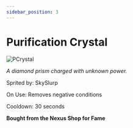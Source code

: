 ```yaml
---
sidebar_position: 3
---
```


# Purification Crystal

![PCrystal](https://vwiki.valorserver.com/api/item/picture/purification%20crystal)

<i>A diamond prism charged with unknown power.</i>

Sprited by: SkySlurp

On Use: Removes negative conditions

Cooldown: 30 seconds

**Bought from the Nexus Shop for Fame**